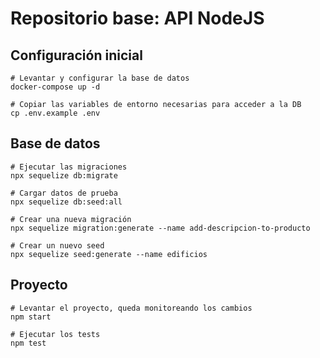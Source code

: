 # Repositorio base: API NodeJS

## Configuración inicial

```shell
# Levantar y configurar la base de datos
docker-compose up -d

# Copiar las variables de entorno necesarias para acceder a la DB
cp .env.example .env
```

## Base de datos

```shell
# Ejecutar las migraciones
npx sequelize db:migrate

# Cargar datos de prueba
npx sequelize db:seed:all

# Crear una nueva migración
npx sequelize migration:generate --name add-descripcion-to-producto

# Crear un nuevo seed
npx sequelize seed:generate --name edificios
```

## Proyecto

```shell
# Levantar el proyecto, queda monitoreando los cambios
npm start

# Ejecutar los tests
npm test
```
